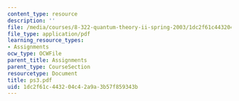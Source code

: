 ```yaml
---
content_type: resource
description: ''
file: /media/courses/8-322-quantum-theory-ii-spring-2003/1dc2f61c443204c42a9a3b57f859343b_ps3.pdf
file_type: application/pdf
learning_resource_types:
- Assignments
ocw_type: OCWFile
parent_title: Assignments
parent_type: CourseSection
resourcetype: Document
title: ps3.pdf
uid: 1dc2f61c-4432-04c4-2a9a-3b57f859343b
---
```

